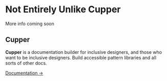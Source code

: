 # Not Entirely Unlike Cupper

More info coming soon

## Cupper

**Cupper** is a documentation builder for inclusive designers, and those who want to be inclusive designers. Build accessible pattern libraries and all sorts of other docs.

[Documentation →](https://thepaciellogroup.github.io/cupper)

